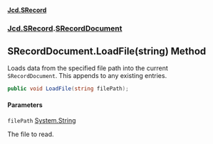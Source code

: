 #### [Jcd.SRecord](index.md 'index')
### [Jcd.SRecord](Jcd.SRecord.md 'Jcd.SRecord').[SRecordDocument](Jcd.SRecord.SRecordDocument.md 'Jcd.SRecord.SRecordDocument')

## SRecordDocument.LoadFile(string) Method

Loads data from the specified file path into the current  
`SRecordDocument`. This appends to any existing entries.

```csharp
public void LoadFile(string filePath);
```
#### Parameters

<a name='Jcd.SRecord.SRecordDocument.LoadFile(string).filePath'></a>

`filePath` [System.String](https://docs.microsoft.com/en-us/dotnet/api/System.String 'System.String')

The file to read.